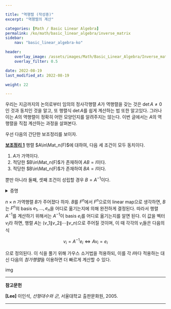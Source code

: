 ```yaml
---

title: "역행렬 (작성중)"
excerpt: "역행렬의 계산"

categories: [Math / Basic Linear Algebra]
permalink: /ko/math/basic_linear_algebra/inverse_matrix
sidebar: 
    nav: "basic_linear_algebra-ko"

header:
    overlay_image: /assets/images/Math/Basic_Linear_Algebra/Inverse_matrix.png
    overlay_filter: 0.5

date: 2022-08-19
last_modified_at: 2022-08-19

weight: 22

---
```


우리는 지금까지의 논의로부터 임의의 정사각행렬 $A$가 역행렬을 갖는 것은 $\det A\neq 0$인 것과 동치인 것을 알고, 또 행렬식 $\det A$를 쉽게 계산하는 법 또한 알고있다. 그러나 이는 $A$의 역행렬이 정확히 어떤 모양인지를 알려주지는 않는다. 이번 글에서는 $A$의 역행렬을 직접 계산하는 과정을 살펴본다. 

우선 다음의 간단한 보조정리를 보이자.

<div class="proposition" markdown="1">

<ins id="lem1">**보조정리 1**</ins> 행렬 $A\in\Mat_n(F)$에 대하여, 다음 세 조건이 모두 동치이다.

1. $A$가 가역이다.
2. 적당한 $B\in\Mat_n(F)$가 존재하여 $AB=I$이다.
3. 적당한 $B\in\Mat_n(F)$가 존재하여 $BA=I$이다.

뿐만 아니라 둘째, 셋째 조건이 성립할 경우 $B=A^{-1}$이다.

</div>
<details class="proof" markdown="1">
<summary>증명</summary>

첫 번째 조건이 각각 두 번째와 세 번째를 함의하는 것은 자명하므로, 반대방향만 보이면 충분하다. 

우선 적당한 $B\in\Mat_n(F)$가 존재하여 $AB=I$가 성립한다고 가정하자. 그럼 선형대수학의 기본정리에 의하여 

$$L_A\circ L_B=\id_{F^n}$$

이 성립한다. 이제 $\id_{F^n}$이 전단사함수라는 것으로부터 $L_A:F^n\rightarrow F^n$이 전사함수라는 것을 안다. ([\[집합론\] §Retraction과 section, ⁋명제 3](/ko/math/set_theory/retraction_and_section#prop3)) 따라서 다음의 식 ([§동형사상, ⁋정리 7](/ko/math/basic_linear_algebra/isomorphic_vector_spaces#thm7))

$$\rank L_A+\nullity L_A=\dim F^n=n$$

으로부터 $\nullity L_A=0$임을 안다. 즉 $L_A$는 단사함수이기도 하고, 따라서 $L_A$는 전단사함수이고 행렬 $A$는 가역이다. 이제 식 $AB=I$의 양 변의 왼쪽에 $A^{-1}$을 곱하면 $B=A^{-1}$을 얻는다.

비슷하게 셋째 조건이 첫째 조건을 함의한다는 것을 증명할 수 있다.  

</details>

$n\times n$ 가역행렬 $B$가 주어졌다 하자. $B$를 $F^n$에서 $F^n$으로의 linear map으로 생각하면, $B$는 $F^n$의 basis $e_1,\ldots, e_n$을 어디로 옮기는지에 의해 완전하게 결정된다. 따라서 행렬 $A^{-1}$를 계산하기 위해서는 $A^{-1}$이 basis $e_i$를 어디로 옮기는지를 알면 된다. 이 값을 벡터 $v_i$라 하면, 행렬 $A$는 $(v\_1\|v\_2\|\cdots\|v\_n)$으로 주어질 것이며, 이 때 각각의 $v_i$들은 다음의 식

$$v_i=A^{-1}e_i\iff Av_i=e_i$$

으로 정의된다. 이 식을 풀기 위해 가우스 소거법을 적용하되, 이를 각 $i$마다 적용하는 대신 다음의 *첨가행렬*을 이용하면 더 빠르게 계산할 수 있다.

img

---

**참고문헌**

**[Lee]** 이인석, *선형대수와 군*, 서울대학교 출판문화원, 2005.

---